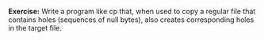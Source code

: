 **Exercise:** Write a program like cp that, when used to copy a regular file that contains holes
(sequences of null bytes), also creates corresponding holes in the target file.
